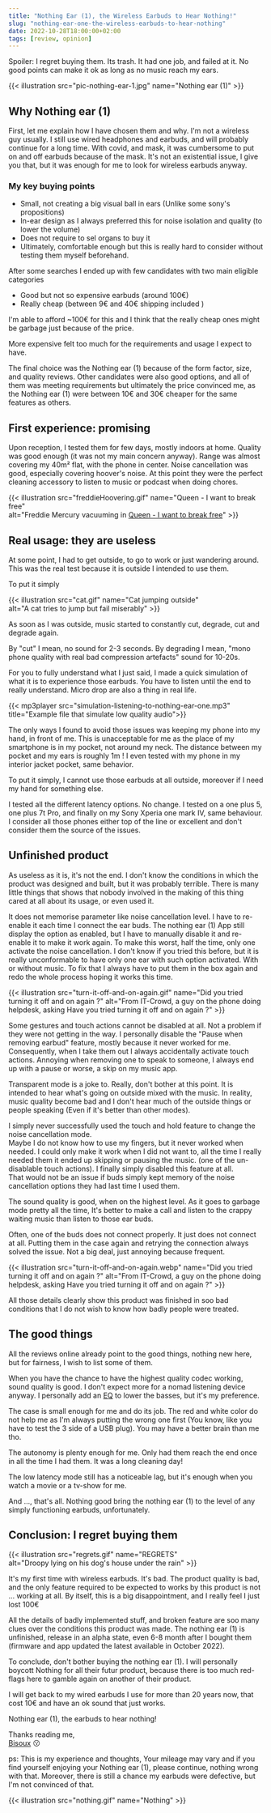 ```yaml
---
title: "Nothing Ear (1), the Wireless Earbuds to Hear Nothing!"
slug: "nothing-ear-one-the-wireless-earbuds-to-hear-nothing"
date: 2022-10-28T18:00:00+02:00
tags: [review, opinion]
---
```


Spoiler: I regret buying them. Its trash. 
It had one job, and failed at it. No good points can make it ok as long as no music reach my ears.

{{< illustration src="pic-nothing-ear-1.jpg"  name="Nothing ear (1)" >}}

## Why Nothing ear (1)
First, let me explain how I have chosen them and why.
I'm not a wireless guy usually. I still use wired headphones and earbuds, and will probably continue for a long time. 
With covid, and mask, it was cumbersome to put on and off earbuds because of the mask. 
It's not an existential issue, I give you that, but it was enough for me to look for wireless earbuds anyway.

### My key buying points
- Small, not creating a big visual ball in ears (Unlike some sony's propositions)
- In-ear design as I always preferred this for noise isolation and quality (to lower the volume)
- Does not require to sel organs to buy it
- Ultimately, comfortable enough but this is really hard to consider without testing them myself beforehand.

After some searches I ended up with few candidates with two main eligible categories
- Good but not so expensive earbuds (around 100€)
- Really cheap (between 9€ and 40€ shipping included )

I'm able to afford ~100€ for this and I think that the really cheap ones might be garbage just because of the price.

More expensive felt too much for the requirements and usage I expect to have.

The final choice was the Nothing ear (1) because of the form factor, size, and quality reviews. 
Other candidates were also good options, and all of them was meeting requirements but ultimately 
the price convinced me, as the Nothing ear (1) were between 10€ and 30€ cheaper for the same features as others.

## First experience: promising
Upon reception, I tested them for few days, mostly indoors at home. Quality was good enough 
(it was not my main concern anyway). Range was almost covering my 40m² flat, with the phone in center. 
Noise cancellation was good, especially covering hoover's noise.
At this point they were the perfect cleaning accessory to listen to music or podcast when doing chores.

{{< illustration src="freddieHoovering.gif"  name="Queen - I want to break free"  
alt="Freddie Mercury vacuuming in  [Queen - I want to break free](https://www.youtube.com/watch?v=f4Mc-NYPHaQ)" >}}



## Real usage: they are useless
At some point, I had to get outside, to go to work or just wandering around. 
This was the real test because it is outside I intended to use them.

To put it simply

{{< illustration src="cat.gif"  name="Cat jumping outside"  
alt="A cat tries to jump but fail miserably" >}}

As soon as I was outside, music started to constantly cut, degrade, cut and degrade again.

By "cut" I mean, no sound for 2-3 seconds.
By degrading I mean, "mono phone quality with real bad compression artefacts" sound for 10-20s.

For you to fully understand what I just said, I made a quick simulation of what it is to experience those earbuds. 
You have to listen until the end to really
understand. Micro drop are also a thing in real life.

{{< mp3player src="simulation-listening-to-nothing-ear-one.mp3" title="Example file that simulate low quality audio">}}

The only ways I found to avoid those issues was  keeping my phone into my hand, in front of me. 
This is unacceptable for me as the place of my smartphone is in my pocket, not around my neck.
The distance between my pocket and my ears is roughly 1m !  I even tested with my phone in my interior jacket pocket, 
same behavior.

To put it simply, I cannot use those earbuds at all outside, moreover if I need my hand for something else.

I tested all the different latency options. No change.
I tested on a one plus 5, one plus 7t Pro, and finally on my Sony Xperia one mark IV, same behaviour. 
I consider all those phones either top of the line or excellent and don't consider them the source of the issues.

## Unfinished product
As useless as it is, it's not the end. I don't know the conditions in which the product was designed and built, 
but it was probably terrible. There is many little things that shows that nobody involved in the making of this thing 
cared at all about its usage, or even used it.

It does not memorise parameter like noise cancellation level. I have to re-enable it each time I connect the ear buds. 
The nothing ear (1) App still display the option as enabled, but I have to manually disable it and re-enable it to make it work again.
To make this worst, half the time, only one activate the noise cancellation. I don't know if you tried this before,
but it is really unconformable to have only one ear with such option activated. With or without music. To fix that
I always have to put them in the box again and redo the whole process hoping it works this time.

{{< illustration src="turn-it-off-and-on-again.gif"  name="Did you tried turning it off and on again ?"   alt="From IT-Crowd, a guy on the phone doing helpdesk, asking Have you tried turning it off and on again ?" >}}

Some gestures and touch actions cannot be disabled at all. Not a problem if they were not getting in the way.
I personally disable the "Pause when removing earbud" feature, mostly because it never worked for me.
Consequently, when I take them out I always accidentally activate touch actions. Annoying when removing one to speak to someone, 
I always end up with a pause or worse, a skip on my music app.

Transparent mode is a joke to. Really, don't bother at this point. It is intended to hear what's going on outside mixed with the music. 
In reality, music quality become bad and I don't hear much of the outside things or people speaking (Even if it's better than other modes).

I simply never successfully used the touch and hold feature to change the noise cancellation mode.  
Maybe I do not know how to use my fingers, but it never worked when needed. I could only make it work when I did not want to, 
all the time I really needed them it ended up skipping or pausing the music. (one of the un-disablable touch actions). 
I finally simply disabled this feature at all.  
That would not be an issue if buds simply kept memory of the noise cancellation options they had last time I used them.

The sound quality is good, when on the highest level. As it goes to garbage mode pretty all the time, 
It's better to make a call and listen to the crappy waiting music than listen to those ear buds.

Often, one of the buds does not connect properly. It just does not connect at all. 
Putting them in the case again and retrying the connection always solved the issue. Not a big deal, just annoying because frequent.

{{< illustration src="turn-it-off-and-on-again.webp"  name="Did you tried turning it off and on again ?"   alt="From IT-Crowd, a guy on the phone doing helpdesk, asking Have you tried turning it off and on again ?" >}}

All those details clearly show this product was finished in soo bad conditions that I do not wish to know how badly people were treated.

## The good things
All the reviews online already point to the good things, nothing new here, but for fairness, I wish to list some of them.

When you have the chance to have the highest quality codec working, sound quality is good. 
I don't expect more for a nomad listening device anyway. 
I personally add an [EQ](https://en.wikipedia.org/wiki/Equalization_(audio)) to lower the basses, but it's my preference.

The case is small enough for me and do its job. 
The red and white color do not help me as I'm always putting the wrong one first (You know, like you have to test the 3 side of a USB plug). 
You may have a better brain than me tho.

The autonomy is plenty enough for me. Only had them reach the end once in all the time I had them. It was a long cleaning day!

The low latency mode still has a noticeable lag, but it's enough when you watch a movie or a tv-show for me.

And ..., that's all. Nothing good bring the nothing ear (1) to the level of any simply functioning earbuds, unfortunately.

## Conclusion: I regret buying them

{{< illustration src="regrets.gif"  name="REGRETS"  
alt="Droopy lying on  his dog's house under the rain" >}}

It's my first time with wireless earbuds. It's bad. The product quality is bad, and the only feature required 
to be expected to works by this product is not … working at all. 
By itself, this is a big disappointment, and I really feel I just lost 100€

All the details of badly implemented stuff, and broken feature are soo many clues over the conditions this product was made. 
The nothing ear (1) is unfinished, release in an alpha state, even 6-8 month after I bought them 
(firmware and app updated the latest available in October 2022).

To conclude, don't bother buying the nothing ear (1). 
I will personally boycott Nothing for all their futur product, because there is too much red-flags here to gamble again 
on another of their product.

I will get back to my wired earbuds I use for more than 20 years now, that cost 10€ and have an ok sound that just works.

Nothing ear (1), the earbuds to hear nothing!

Thanks reading me,\
[Bisoux](/page/bisoux) :kissing:

ps: This is my experience and thoughts, Your mileage may vary and if you find yourself enjoying your Nothing ear (1),
please continue, nothing wrong with that. Moreover, there is still a chance my earbuds were defective, but I'm not convinced of that.

{{< illustration src="nothing.gif"  name="Nothing"  >}}
